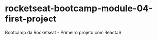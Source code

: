 # rocketseat-bootcamp-module-04-first-project
Bootcamp da Rocketseat - Primeiro projeto com ReactJS
